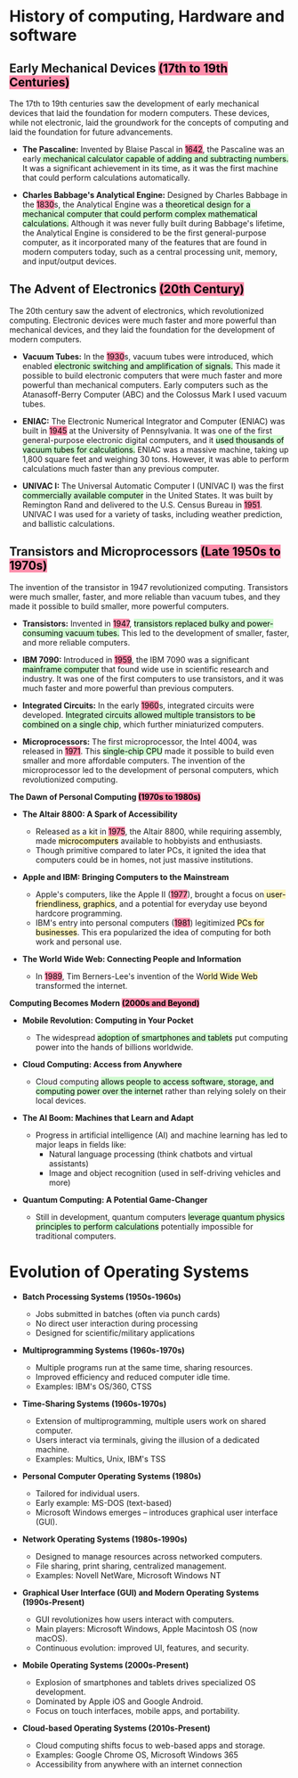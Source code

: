 
# History of computing, Hardware and software
## Early Mechanical Devices <mark style="background: #FF5582A6;">(17th to 19th Centuries)</mark>

The 17th to 19th centuries saw the development of early mechanical devices that laid the foundation for modern computers. These devices, while not electronic, laid the groundwork for the concepts of computing and laid the foundation for future advancements.

- **The Pascaline:** Invented by Blaise Pascal in <mark style="background: #FF5582A6;">1642</mark>, the Pascaline was an early<mark style="background: #BBFABBA6;"> mechanical calculator capable of adding and subtracting numbers.</mark> It was a significant achievement in its time, as it was the first machine that could perform calculations automatically.
    
- **Charles Babbage's Analytical Engine:** Designed by Charles Babbage in the <mark style="background: #FF5582A6;">1830</mark>s, the Analytical Engine was a <mark style="background: #BBFABBA6;">theoretical design for a mechanical computer that could perform complex mathematical calculations.</mark> Although it was never fully built during Babbage's lifetime, the Analytical Engine is considered to be the first general-purpose computer, as it incorporated many of the features that are found in modern computers today, such as a central processing unit, memory, and input/output devices.

## The Advent of Electronics <mark style="background: #FF5582A6;">(20th Century)</mark>

The 20th century saw the advent of electronics, which revolutionized computing. Electronic devices were much faster and more powerful than mechanical devices, and they laid the foundation for the development of modern computers.

- **Vacuum Tubes:** In the <mark style="background: #FF5582A6;">1930</mark>s, vacuum tubes were introduced, which enabled <mark style="background: #BBFABBA6;">electronic switching and amplification of signals.</mark> This made it possible to build electronic computers that were much faster and more powerful than mechanical computers. Early computers such as the Atanasoff-Berry Computer (ABC) and the Colossus Mark I used vacuum tubes.
    
- **ENIAC:** The Electronic Numerical Integrator and Computer (ENIAC) was built in <mark style="background: #FF5582A6;">1945</mark> at the University of Pennsylvania. It was one of the first general-purpose electronic digital computers, and it <mark style="background: #BBFABBA6;">used thousands of vacuum tubes for calculations.</mark> ENIAC was a massive machine, taking up 1,800 square feet and weighing 30 tons. However, it was able to perform calculations much faster than any previous computer.
    
- **UNIVAC I:** The Universal Automatic Computer I (UNIVAC I) was the first <mark style="background: #BBFABBA6;">commercially available computer</mark> in the United States. It was built by Remington Rand and delivered to the U.S. Census Bureau in <mark style="background: #FF5582A6;">1951</mark>. UNIVAC I was used for a variety of tasks, including weather prediction, and ballistic calculations.
    

## Transistors and Microprocessors <mark style="background: #FF5582A6;">(Late 1950s to 1970s)</mark>

The invention of the transistor in 1947 revolutionized computing. Transistors were much smaller, faster, and more reliable than vacuum tubes, and they made it possible to build smaller, more powerful computers.

- **Transistors:** Invented in <mark style="background: #FF5582A6;">1947</mark>, <mark style="background: #BBFABBA6;">transistors replaced bulky and power-consuming vacuum tubes.</mark> This led to the development of smaller, faster, and more reliable computers.
    
- **IBM 7090:** Introduced in <mark style="background: #FF5582A6;">1959</mark>, the IBM 7090 was a significant <mark style="background: #BBFABBA6;">mainframe computer</mark> that found wide use in scientific research and industry. It was one of the first computers to use transistors, and it was much faster and more powerful than previous computers.
    
- **Integrated Circuits:** In the early <mark style="background: #FF5582A6;">1960</mark>s, integrated circuits were developed. <mark style="background: #BBFABBA6;">Integrated circuits allowed multiple transistors to be combined on a single chip</mark>, which further miniaturized computers.
    
- **Microprocessors:** The first microprocessor, the Intel 4004, was released in <mark style="background: #FF5582A6;">1971</mark>. This <mark style="background: #BBFABBA6;">single-chip CPU</mark> made it possible to build even smaller and more affordable computers. The invention of the microprocessor led to the development of personal computers, which revolutionized computing.

**The Dawn of Personal Computing <mark style="background: #FF5582A6;">(1970s to 1980s)</mark>**

- **The Altair 8800: A Spark of Accessibility**
    
    - Released as a kit in <mark style="background: #FF5582A6;">1975</mark>, the Altair 8800, while requiring assembly, made <mark style="background: #FFF3A3A6;">microcomputers</mark> available to hobbyists and enthusiasts.
    - Though primitive compared to later PCs, it ignited the idea that computers could be in homes, not just massive institutions.
- **Apple and IBM: Bringing Computers to the Mainstream**
    
    - Apple's computers, like the Apple II (<mark style="background: #FF5582A6;">1977</mark>), brought a focus on<mark style="background: #FFF3A3A6;"> user-friendliness, graphics</mark>, and a potential for everyday use beyond hardcore programming.
    - IBM's entry into personal computers (<mark style="background: #FF5582A6;">1981</mark>) legitimized <mark style="background: #FFF3A3A6;">PCs for businesses</mark>. This era popularized the idea of computing for both work and personal use.
- **The World Wide Web: Connecting People and Information**
    
    - In <mark style="background: #FF5582A6;">1989</mark>, Tim Berners-Lee's invention of the W<mark style="background: #FFF3A3A6;">orld Wide Web</mark> transformed the internet.

**Computing Becomes Modern <mark style="background: #FF5582A6;">(2000s and Beyond)</mark>**

- **Mobile Revolution: Computing in Your Pocket**
    
    - The widespread <mark style="background: #BBFABBA6;">adoption of smartphones and tablets</mark> put computing power into the hands of billions worldwide.
- **Cloud Computing: Access from Anywhere**
    
    - Cloud computing <mark style="background: #BBFABBA6;">allows people to access software, storage, and computing power over the internet</mark> rather than relying solely on their local devices.
- **The AI Boom: Machines that Learn and Adapt**
    
    - Progress in artificial intelligence (AI) and machine learning has led to major leaps in fields like:
        - Natural language processing (think chatbots and virtual assistants)
        - Image and object recognition (used in self-driving vehicles and more)
- **Quantum Computing: A Potential Game-Changer**
    
    - Still in development, quantum computers <mark style="background: #BBFABBA6;">leverage quantum physics principles to perform calculations</mark> potentially impossible for traditional computers.

# Evolution of Operating Systems 

- **Batch Processing Systems (1950s-1960s)**
    
    - Jobs submitted in batches (often via punch cards)
    - No direct user interaction during processing
    - Designed for scientific/military applications
- **Multiprogramming Systems (1960s-1970s)**
    
    - Multiple programs run at the same time, sharing resources.
    - Improved efficiency and reduced computer idle time.
    - Examples: IBM's OS/360, CTSS
- **Time-Sharing Systems (1960s-1970s)**
    
    - Extension of multiprogramming, multiple users work on shared computer.
    - Users interact via terminals, giving the illusion of a dedicated machine.
    - Examples: Multics, Unix, IBM's TSS
- **Personal Computer Operating Systems (1980s)**
    
    - Tailored for individual users.
    - Early example: MS-DOS (text-based)
    - Microsoft Windows emerges – introduces graphical user interface (GUI).
- **Network Operating Systems (1980s-1990s)**
    
    - Designed to manage resources across networked computers.
    - File sharing, print sharing, centralized management.
    - Examples: Novell NetWare, Microsoft Windows NT
- **Graphical User Interface (GUI) and Modern Operating Systems (1990s-Present)**
    
    - GUI revolutionizes how users interact with computers.
    - Main players: Microsoft Windows, Apple Macintosh OS (now macOS).
    - Continuous evolution: improved UI, features, and security.
- **Mobile Operating Systems (2000s-Present)**
    
    - Explosion of smartphones and tablets drives specialized OS development.
    - Dominated by Apple iOS and Google Android.
    - Focus on touch interfaces, mobile apps, and portability.
- **Cloud-based Operating Systems (2010s-Present)**
    
    - Cloud computing shifts focus to web-based apps and storage.
    - Examples: Google Chrome OS, Microsoft Windows 365
    - Accessibility from anywhere with an internet connection
